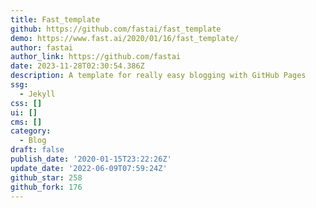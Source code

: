 ```yaml
---
title: Fast_template
github: https://github.com/fastai/fast_template
demo: https://www.fast.ai/2020/01/16/fast_template/
author: fastai
author_link: https://github.com/fastai
date: 2023-11-28T02:30:54.386Z
description: A template for really easy blogging with GitHub Pages
ssg:
  - Jekyll
css: []
ui: []
cms: []
category:
  - Blog
draft: false
publish_date: '2020-01-15T23:22:26Z'
update_date: '2022-06-09T07:59:24Z'
github_star: 258
github_fork: 176
---
```

